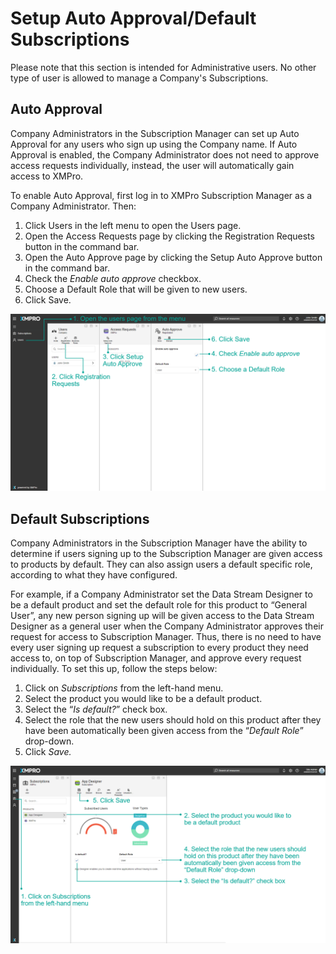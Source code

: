 # Setup Auto Approval/Default Subscriptions

<!-- unsupported tag removed -->
Please note that this section is intended for Administrative users. No other type of user is allowed to manage a Company's Subscriptions.
<!-- unsupported tag removed -->

## Auto Approval

Company Administrators in the Subscription Manager can set up Auto Approval for any users who sign up using the Company name. If Auto Approval is enabled, the Company Administrator does not need to approve access requests individually, instead, the user will automatically gain access to XMPro.

To enable Auto Approval, first log in to XMPro Subscription Manager as a Company Administrator. Then:

1. Click Users in the left menu to open the Users page.
2. Open the Access Requests page by clicking the Registration Requests button in the command bar.
3. Open the Auto Approve page by clicking the Setup Auto Approve button in the command bar.
4. Check the _Enable auto approve_ checkbox.
5. Choose a Default Role that will be given to new users.
6. Click Save.

![](<../../.gitbook/assets/image (143).png>)

## **Default Subscriptions**

Company Administrators in the Subscription Manager have the ability to determine if users signing up to the Subscription Manager are given access to products by default. They can also assign users a default specific role, according to what they have configured.

For example, if a Company Administrator set the Data Stream Designer to be a default product and set the default role for this product to “General User”, any new person signing up will be given access to the Data Stream Designer as a general user when the Company Administrator approves their request for access to Subscription Manager. Thus, there is no need to have every user signing up request a subscription to every product they need access to, on top of Subscription Manager, and approve every request individually. To set this up, follow the steps below:

1. Click on _Subscriptions_ from the left-hand menu.
2. Select the product you would like to be a default product.
3. Select the “_Is default?_” check box.
4. Select the role that the new users should hold on this product after they have been automatically been given access from the “_Default Role_” drop-down.
5. Click _Save._

![](<../../.gitbook/assets/image (278).png>)
